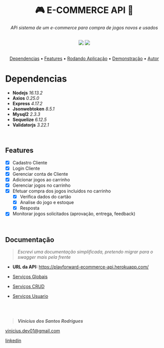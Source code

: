 <h1 align="center"> <b> 🎮 E-COMMERCE API 💸</b></h1>

<p align="center"><i>APi sistema de um e-commerce para compra de jogos novos e usados</i></p>
<br>
<div align="center">
    <img src="https://img.shields.io/static/v1?label=version&message=1.0.0&color=7159c1&style=for-the-badge&logo=<LOGO>"/>
    <img src="https://img.shields.io/static/v1?label=license&message=MIT&color=7159c1&style=for-the-badge&logo=<LOGO>"/>
</div>
<br>

<p align="center">
    <a href="#dependencias">Dependencias</a> •
    <a href="#features">Features</a> •
    <a href="#rodando_plicação">Rodando Aplicação</a> •
    <a href="#demonstração">Demonstração</a> •
    <a href="autor">Autor</a>
</p>

# Dependencias
- **Nodejs** *16.13.2*
- **Axios** *0.25.0*
- **Express** *4.17.2*
- **Jsonwebtoken** *8.5.1*
- **Mysql2** *2.3.3*
- **Sequelize** *6.12.5*
- **Validatorjs** *3.22.1*

<br>

## Features
- [x] Cadastro Cliente
- [x] Login Cliente
- [x] Gerenciar conta de Cliente
- [x] Adicionar jogos ao carrinho
- [x] Gerenciar jogos no carrinho
- [x] Efetuar compra dos jogos incluidos no carrinho
    - [x] Verifica dados do cartão
    - [x] Analise do jogo e estoque
    - [x] Resposta
- [x] Monitorar jogos solicitados (aprovação, entrega, feedback)

<br>

## Documentação
> *Escrevi uma documentação simplificada, pretendo migrar para o swagger mais pela frente*
- **URL da API:** https://playforward-ecommerce-api.herokuapp.com/

- [Serviços Globais](docs/sGlobais.md)

- [Serviços CRUD](docs/sCrud.md)

- [Serviços Usuario](docs/sUsuario.md)


<br>
<br>

> ***Vinicius dos Santos Rodrigues***

[vinicius.dev01@gmail.com](vinicius.dev01@gmail.com)

[linkedin](https://www.linkedin.com/in/vinicius-rodrigues-3b94161a9/)
